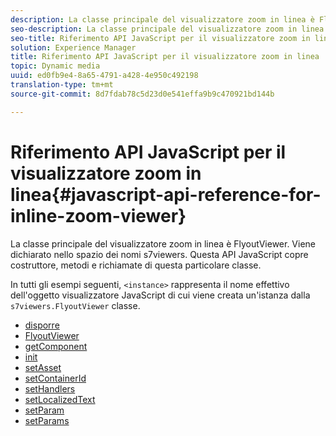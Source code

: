 ```yaml
---
description: La classe principale del visualizzatore zoom in linea è FlyoutViewer. Viene dichiarato nello spazio dei nomi s7viewers. Questa API JavaScript copre costruttore, metodi e richiamate di questa particolare classe.
seo-description: La classe principale del visualizzatore zoom in linea è FlyoutViewer. Viene dichiarato nello spazio dei nomi s7viewers. Questa API JavaScript copre costruttore, metodi e richiamate di questa particolare classe.
seo-title: Riferimento API JavaScript per il visualizzatore zoom in linea
solution: Experience Manager
title: Riferimento API JavaScript per il visualizzatore zoom in linea
topic: Dynamic media
uuid: ed0fb9e4-8a65-4791-a428-4e950c492198
translation-type: tm+mt
source-git-commit: 8d7fdab78c5d23d0e541effa9b9c470921bd144b

---
```



# Riferimento API JavaScript per il visualizzatore zoom in linea{#javascript-api-reference-for-inline-zoom-viewer}

La classe principale del visualizzatore zoom in linea è FlyoutViewer. Viene dichiarato nello spazio dei nomi s7viewers. Questa API JavaScript copre costruttore, metodi e richiamate di questa particolare classe.

In tutti gli esempi seguenti, `<instance>` rappresenta il nome effettivo dell&#39;oggetto visualizzatore JavaScript di cui viene creata un&#39;istanza dalla `s7viewers.FlyoutViewer` classe.

* [disporre](r-html5-inlinezoom-viewer-javascriptapiref-dispose.md)
* [FlyoutViewer](r-html5-inlinezoom-viewer-javascriptapiref-inlinezoomviewer.md)
* [getComponent](r-html5-inlinezoom-viewer-javascriptapiref-getcomponent.md)
* [init](r-html5-inlinezoom-viewer-javascriptapiref-init.md)
* [setAsset](r-html5-inlinezoom-viewer-javascriptapiref-setasset.md)
* [setContainerId](r-html5-inlinezoom-viewer-javascriptapiref-.setcontainerid.md)
* [setHandlers](r-html5-inlinezoom-viewer-javascriptapiref-sethandlers.md)
* [setLocalizedText](r-html5-inlinezoom-viewer-javascriptapiref-setlocalizedtexts.md)
* [setParam](r-html5-inlinezoom-viewer-javascriptapiref-setparam.md)
* [setParams](r-html5-inlinezoom-viewer-javascriptapiref-setparams.md)
